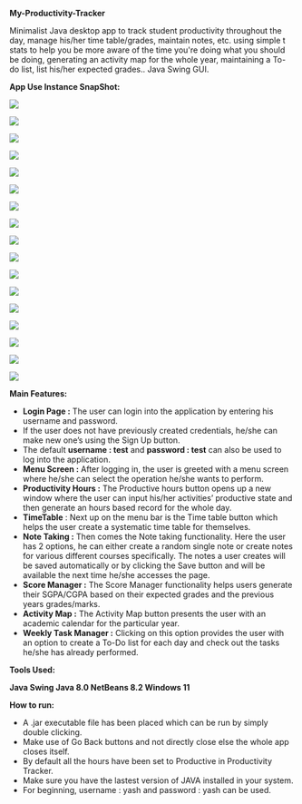 ﻿**My-Productivity-Tracker**

Minimalist Java desktop app to track student productivity throughout the day, manage his/her time table/grades, maintain notes, etc. using simple t stats to help you be more aware of the time you're doing what you should be doing, generating an activity map for the whole year, maintaining a To-do list, list his/her expected grades.. Java Swing GUI.

**App Use Instance SnapShot:**

![](Aspose.Words.df769168-6346-4084-b6fe-39be5ec768a3.001.jpeg)

![](Aspose.Words.df769168-6346-4084-b6fe-39be5ec768a3.002.jpeg)

![](Aspose.Words.df769168-6346-4084-b6fe-39be5ec768a3.003.jpeg)

![](Aspose.Words.df769168-6346-4084-b6fe-39be5ec768a3.004.jpeg)

![](Aspose.Words.df769168-6346-4084-b6fe-39be5ec768a3.005.png)

![](Aspose.Words.df769168-6346-4084-b6fe-39be5ec768a3.006.jpeg)

![](Aspose.Words.df769168-6346-4084-b6fe-39be5ec768a3.007.jpeg)

![](Aspose.Words.df769168-6346-4084-b6fe-39be5ec768a3.008.jpeg)

![](Aspose.Words.df769168-6346-4084-b6fe-39be5ec768a3.009.png)

![](Aspose.Words.df769168-6346-4084-b6fe-39be5ec768a3.010.png)

![](Aspose.Words.df769168-6346-4084-b6fe-39be5ec768a3.011.jpeg)

![](Aspose.Words.df769168-6346-4084-b6fe-39be5ec768a3.012.jpeg)

![](Aspose.Words.df769168-6346-4084-b6fe-39be5ec768a3.013.jpeg)

![](Aspose.Words.df769168-6346-4084-b6fe-39be5ec768a3.014.jpeg)

![](Aspose.Words.df769168-6346-4084-b6fe-39be5ec768a3.015.png)

![](Aspose.Words.df769168-6346-4084-b6fe-39be5ec768a3.016.png)

![](Aspose.Words.df769168-6346-4084-b6fe-39be5ec768a3.017.png)

**Main Features:**

- **Login Page :** The user can login into the application by entering his username and password.
- If the user does not have previously created credentials, he/she can make new one’s using the Sign Up button.
- The default **username : test** and **password : test** can also be used to log into the application.
- **Menu Screen :** After logging in, the user is greeted with a menu screen where he/she can select the operation he/she wants to perform.
- **Productivity Hours :** The Productive hours button opens up a new window where the user can input his/her activities’ productive state and then generate an hours based record for the whole day.
- **TimeTable** : Next up on the menu bar is the Time table button which helps the user create a systematic time table for themselves.
- **Note Taking :** Then comes the Note taking functionality. Here the user has 2 options, he can either create a random single note or create notes for various different courses specifically. The notes a user creates will be saved automatically or by clicking the Save button and will be available the next time he/she accesses the page.
- **Score Manager :** The Score Manager functionality helps users generate their SGPA/CGPA based on their expected grades and the previous years grades/marks.
- **Activity Map :** The Activity Map button presents the user with an academic calendar for the particular year.
- **Weekly Task Manager :** Clicking on this option provides the user with an option to create a To-Do list for each day and check out the tasks he/she has already performed.

**Tools Used:**

**Java Swing Java 8.0 NetBeans 8.2 Windows 11**

**How to run:**

- A .jar executable file has been placed which can be run by simply double clicking.
- Make use of Go Back buttons and not directly close else the whole app closes itself.
- By default all the hours have been set to Productive in Productivity Tracker.
- Make sure you have the lastest version of JAVA installed in your system.
- For beginning, username : yash and password : yash can be used. 
